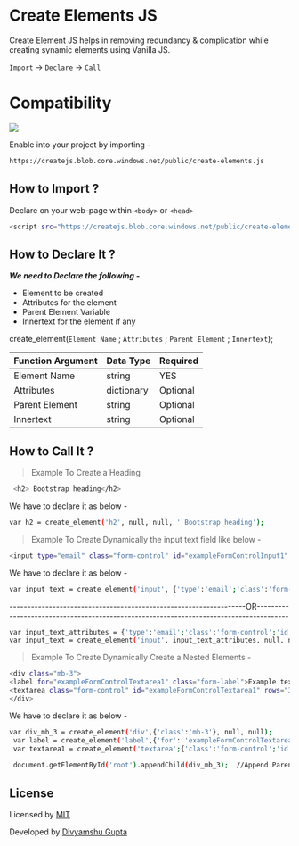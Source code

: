 # Create Elements JS 

Create Element JS helps in removing redundancy & complication while creating synamic elements using Vanilla JS.

`Import` →  `Declare`  →   `Call`

# Compatibility 

<img src="https://createjs.blob.core.windows.net/images/all-icon.png">


Enable into your project by importing - 
```sh
https://createjs.blob.core.windows.net/public/create-elements.js
```


##  How to Import ?

Declare on your web-page within `<body>` or `<head>`

```sh
<script src="https://createjs.blob.core.windows.net/public/create-elements.js">

```

## How to Declare It ?

***We need to Declare the following -***
- Element to be created
- Attributes for the element
- Parent Element Variable
- Innertext for the element if any


create_element(`Element Name` ; `Attributes` ; `Parent Element` ;  `Innertext`);

| Function Argument | Data Type | Required |
|-------------------|-----------|----------|
| Element Name      | string    | YES      |
| Attributes        | dictionary| Optional |
| Parent Element    | string    | Optional |
| Innertext         | string    | Optional |



## How to Call It ?

> Example To Create a Heading
 ```sh
  <h2> Bootstrap heading</h2>
```
We have to declare it as below - 
 ```sh
var h2 = create_element('h2', null, null, ' Bootstrap heading');
```


> Example To Create Dynamically the input text field like below -
 ```sh
<input type="email" class="form-control" id="exampleFormControlInput1" placeholder="name@example.com">
```
We have to declare it as below - 
 ```sh
var input_text = create_element('input', {'type':'email';'class':'form-control';'id':'exampleFormControlInput1';'placeholder':'name@example.com'}, null, null);
```
------------------------------------------------------------------OR---------------------------------------------------------------------------------------
 ```sh
var input_text_attributes = {'type':'email';'class':'form-control';'id':'exampleFormControlInput1';'placeholder':'name@example.com'}
var input_text = create_element('input', input_text_attributes, null, null);
```


> Example To Create Dynamically Create a Nested Elements -
  ```sh
<div class="mb-3">
  <label for="exampleFormControlTextarea1" class="form-label">Example textarea</label>
  <textarea class="form-control" id="exampleFormControlTextarea1" rows="3"></textarea>
</div>
```
We have to declare it as below - 
 ```sh
var div_mb_3 = create_element('div',{'class':'mb-3'}, null, null);
  var label = create_element('label',{'for': 'exampleFormControlTextarea1'; 'class' : 'form-label'}; div_mb_3; 'Example textarea')
  var textarea1 = create_element('textarea';{'class':'form-control';'id':'exampleFormControlTextarea1'}; div_mb_3; null)
  
  document.getElementById('root').appendChild(div_mb_3);  //Append Parent Element Only
````





## License
Licensed by [MIT](https://raw.githubusercontent.com/divyamshu/Create-JS/main/LICENSE)

Developed by [Divyamshu Gupta](https://github.com/divyamshu)
